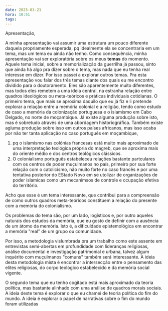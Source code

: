 ```yaml
---
date: 2025-03-21
hora: 10:51
tags:
---
```





Apresentação,


A minha apresentação vai assumir uma estrutura um pouco diferente daquela propriamente esperada, pq idealmente ela se concentraria em um tema, mas um tema eu ainda não tenho. Como consequência, minha apresentação vai ser exploratória sobre os meus **temas** do momento. Aquele tema inicial, sobre a memorialização da guerrilha já passou, sinto que ainda há algo pra dizer sobre o tema, mas nada que eu tenha real interesse em dizer. Por isso passei a explorar outros temas. 
Pra esta apresentação vou falar dos três temas diante dos quais eu me encontro dividido para o doutoramento. 
Eles são aparentemente muito diferentes, mas todos eles remetem a uma ideia central, na estranha relação entre quadros ideológicos ou meta-teóricos e práticas individuais cotidianas. 
O primeiro tema, que mais se aproxima daquilo que eu já fiz e li pretende explorar a relação entre a memória colonial e a religião, tendo como estudo de caso a memória da colonização portuguesa e o islamismo em Cabo Delgado, no norte de moçambique. Já existe alguma produção sobre isto, mas é sobretudo através de uma abordagem historiográfica. Também existe agluma produção sobre isso em outros países africanos, mas isso acaba por não ter tanta aplicação no caso português em moçambique, 
1. pq o islamismo nas colónias francesas está muito mais aproximado de uma interpretação teológica própria do magreb, que se aproxima mais do oriente médio e dos centros teológicos clássicos. 
2. O colonialismo português estabeleceu relações bastante partculares com os centros de poder muçulmanos no país, primeiro por sua forte relação com o catolicismo, não muito forte no caso francês e por uma tentativa posterior do EStado Novo em se utolizar de organizações de poder islamicas como um mecanimsos de controle e ocupação efetiva do território. 



Acho que esse é um tema interessante, que contribui para a compreensão de como outros quadros meta-teóricos constituem a relação do presente com a memória do colonialismo. 

Os problemas do tema são, por um lado, logísticos e, por outro aqueles naturais dos estudos da memória, que eu gosto de definir com a ausência de um átomo da memória. Isto é, a dificuldade epistemológica em encontrar a memória "real" de um grupo ou comunidade. 

Por isso, a metodologia vislumbrada pra um trabalho como este assente em entrevistas semi-abertas em profundidade com lideranças religiosas, análise documental e investigação patrimonial e urbana, talvez algum inquérito com muçulmanos "comuns" também será interessante. A ideia desta metodologia mista é encontrar a intersecção entre o pensamento das elites religiosas, do corpo teológico estabelecido e da memória social vigente.


O segundo tema que eu tenho cogitado está mais aproximado da teoria política, mas bastante alinhado com uma análise de quadros morais sociais. A ideia deste tema é explorar o que eu chamei de teoria política do fim do mundo. A ideia é explorar o papel de narrativas sobre o fim do mundo foram utilizadas 